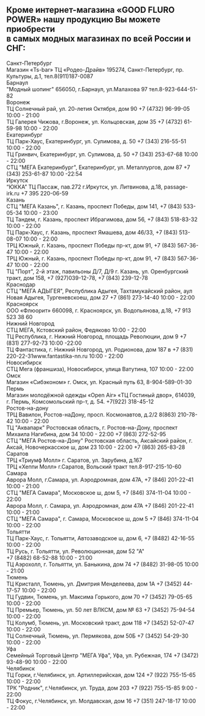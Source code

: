 <div class="row">
  <div class="col">
    <div class="heading heading--h3">
      <h2>Кроме интернет-магазина «GOOD FLURO POWER» нашу продукцию Вы можете приобрести<br>
        в самых модных магазинах по всей России и СНГ:</h2>
    </div>
  </div>
</div>
<div class="row">
  <div class="col-12 col-sm-6 col-lg-3 shops__col">
    <div class="shops__city">Санкт-Петербург</div>
    <div class="shops__address">Магазин «Ts-bar» ТЦ «Родео-Драйв» 195274, Санкт-Петербург, пр. Культуры, д.1, тел.8(911)187-0087</div>
    <div class="shops__city">Барнаул</div>
    <div class="shops__address">"Модный шопинг" 656050, г.Барнаул, ул.Малахова 97 тел.8-923-644-51-82</div>
    <div class="shops__city">Воронеж</div>
    <div class="shops__address">ТЦ Солнечный рай, ул. 20-летия Октября, дом 90 +7 (4732) 96-99-05 10:00 - 21:00</div>
    <div class="shops__address">ТЦ Галерея Чижова, г.Воронеж, ул. Кольцовская, дом 35 +7 (4732) 61-59-98 10:00 - 22:00</div>
    <div class="shops__city">Екатеринбург</div>
    <div class="shops__address">ТЦ Парк-Хаус, Екатеринбург, ул. Сулимова, д. 50 +7 (343) 216-55-51 10:00 - 22:00</div>
    <div class="shops__address">ТЦ Гринвич, Екатеринбург, ул. Сулимова, д. 50 +7 (343) 253-67-68 10:00 - 22:00</div>
    <div class="shops__address">СТЦ "МЕГА Екатеринбург", Екатеринбург, ул. Металлургов, дом 87 +7 (343) 253-61-87 10:00 -22:54</div>
    <div class="shops__city">Иркутск</div>
    <div class="shops__address">“ЮККА” ТЦ Пассаж, пав.272 г.Иркутск, ул. Литвинова, д.18, passage-irk.ru +7 395 220-06-59</div>
    <div class="shops__city">Казань</div>
    <div class="shops__address">СТЦ "МЕГА Казань", г. Казань, проспект Победы, дом 141, +7 (843) 533-05-34 10:00 - 23:00</div>
    <div class="shops__address">ТЦ Тандем, г. Казань, проспект Ибрагимова, дом 56, +7 (843) 518-83-32 10:00 - 22:00</div>
    <div class="shops__address">ТЦ Парк-Хаус, г. Казань, проспект Ямашева, дом 46/33, +7 (843) 513-08-07 10:00 - 22:00</div>
  </div>
  <div class="col-12 col-sm-6 col-lg-3 shops__col">
    <div class="shops__address">ТРЦ Южный, г. Казань, проспект Победы пр-кт, дом 91, +7 (843) 567-36-47 10:00 - 22:00</div>
    <div class="shops__address">ТРЦ Южный, г. Казань, проспект Победы пр-кт, дом 91, +7 (843) 567-36-47 10:00 - 22:00</div>
    <div class="shops__address">ТЦ "Порт", 2-й этаж, павильоны Д/7, Д/9 г. Казань, ул. Оренбургский тракт, дом 158, +7 (927)039-12-78, +7 (843) 239-12-78</div>
    <div class="shops__city">Краснодар</div>
    <div class="shops__address">СТЦ "МЕГА АДЫГЕЯ", Республика Адыгея, Тахтамукайский район, аул Новая Адыгея, Тургеневскоеш, дом 27 +7 (861) 273-14-40 10:00 - 22:00</div>
    <div class="shops__city">Красноярск</div>
    <div class="shops__address">ООО «Флюорит» 660098, г. Красноярск, ул. Водопьянова, д.18, +7 913 523 38 60</div>
    <div class="shops__city">Нижний Новгород</div>
    <div class="shops__address">СТЦ МЕГА, Кстовский район, Федяково 10:00 - 22:00</div>
    <div class="shops__address">ТЦ Республика, г. Нижний Новгород, площадь Революции, дом 9 +7 (831) 277-92-73 10:00 -22:00</div>
    <div class="shops__address">ТЦ Фантастика, г. Нижний Новгород, ул. Родионова, дом 187 в +7 (831) 220-22-31www.fantastika-nn.ru 10:00 - 22:00</div>
    <div class="shops__city">Новосибирск</div>
    <div class="shops__address">СТЦ Мега (франшиза), Новосибирск, улица Ватутина, 107 10:00 - 22:00</div>
    <div class="shops__city">Омск</div>
    <div class="shops__address">Магазин «Сибэконом» г. Омск, ул. Красный путь 63, 8-904-589-01-30</div>
    <div class="shops__city">Пермь</div>
  <div class="shops__address">Магазин молодёжной одежды «Open Air» «ТЦ Гостиный двор», 614039, г. Пермь, Комсомольский пр-т, д. 54. +7(922) 318-45-12</div>
  </div>
    <div class="col-12 col-sm-6 col-lg-3 shops__col">
    <div class="shops__city">Ростов-на-дону</div>
    <div class="shops__address">ТРЦ Вавилон, Ростов-наДону, просп. Космонавтов, д.2/2 8(863) 210-78-42 10:00 - 22:00</div>
    <div class="shops__address">ТЦ "Аквапарк" Ростовская область, г. Ростов-на-Дону, проспект Михаила Нагибина, дом 34 10:00 - 22:00 +7 (863) 272-52-95</div>
    <div class="shops__address">СТЦ "МЕГА Ростов-на-Дону" Ростовская область, Аксайский район, г. Аксай, Новочеркасское ш, дом 23 10:00 - 22:00 +7 (863) 265-83-28</div>
    <div class="shops__city">Саратов</div>
    <div class="shops__address">ТРЦ «Триумф Молл» г. Саратов, ул. Зарубина, д.167</div>
    <div class="shops__address">ТРЦ «Хеппи Молл» г.Саратов, Вольский тракт тел.8-917-215-10-60</div>
    <div class="shops__city">Самара</div>
    <div class="shops__address">Аврора Молл, г.Самара, ул. Аэродромная, дом 47А, +7 (846) 201-22-41 10:00 - 21:00</div>
    <div class="shops__address">СТЦ "МЕГА Самара", Московское ш, дом 5, +7 (846) 374-11-04 10:00 - 22:00</div>
    <div class="shops__address">Аврора Молл, г. Самара, ул. Аэродромная, дом 47А +7 (846) 201-22-41 10:00 - 21:00</div>
    <div class="shops__address">СТЦ "МЕГА Самара", г. Самара, Московское ш, дом 5 +7 (846) 374-11-04 10:00 - 22:00</div>
    <div class="shops__city">Тольятти</div>
    <div class="shops__address">ТЦ Парк-Хаус, г. Тольятти, Автозаводское ш, дом 6, +7 (8482) 42-16-55 10:00 - 22:00</div>
    <div class="shops__address">ТЦ Русь, г. Тольятти, ул. Революционная, дом 52 "А"<br> +7 (8482) 68-52-88 10:00 - 21:00</div>
  <div class="shops__address">ТЦ Аэрохолл, г. Тольятти, ул. Баныкина, дом 74 +7 (8482) 31-98-05 10:00 - 21:00</div>
  </div>
    <div class="col-12 col-sm-6 col-lg-3 shops__col">
    <div class="shops__city">Тюмень</div>
    <div class="shops__address">ТЦ Кристалл, Тюмень, ул. Дмитрия Менделеева, дом 1А +7 (3452) 44-17-57 10:00 - 22:00</div>
    <div class="shops__address">ТЦ Гудвин, Тюмень, ул. Максима Горького, дом 70 +7 (3452) 79-05-65 10:00 - 22:00</div>
    <div class="shops__address">ТЦ Премьер, Тюмень, ул. 50 лет ВЛКСМ, дом № 63 +7 (3452) 75-94-54 10:00 - 22:00</div>
    <div class="shops__address">ТЦ Колумб, Тюмень, ул. Московский тракт, дом 118 +7 (3452) 52-07-47 10:00 - 22:00</div>
    <div class="shops__address">ТЦ Солнечный, Тюмень, ул. Пермякова, дом 50Б +7 (3452) 54-29-30 10:00 - 22:00</div>
    <div class="shops__city">Уфа</div>
    <div class="shops__address">Семейный Торговый Центр "МЕГА Уфа", Уфа, ул. Рубежная, 174 +7 (3472) 93-48-90 10:00 - 22:00</div>
    <div class="shops__city">Челябинск</div>
    <div class="shops__address">ТЦ Горки, г.Челябинск, ул. Артиллерийская, дом 124 +7 (922) 755-15-65 10:00 - 22:00</div>
    <div class="shops__address">ТРК "Родник", г.Челябинск, ул. Труда, дом 203 +7 (922) 755-15-85 9:00 - 22:00</div>
    <div class="shops__address">ТЦ Фокус, г.Челябинск, ул. Молдавская, дом 16 +7 (351) 247-18-17 10:00 - 22:00</div>
  </div>
</div>
